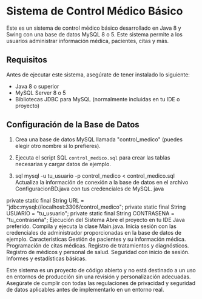# Sistema de Control Médico Básico

Este es un sistema de control médico básico desarrollado en Java 8 y Swing con una base de datos MySQL 8 o 5. Este sistema permite a los usuarios administrar información médica, pacientes, citas y más.

## Requisitos

Antes de ejecutar este sistema, asegúrate de tener instalado lo siguiente:

- Java 8 o superior
- MySQL Server 8 o 5
- Bibliotecas JDBC para MySQL (normalmente incluidas en tu IDE o proyecto)

## Configuración de la Base de Datos

1. Crea una base de datos MySQL llamada "control_medico" (puedes elegir otro nombre si lo prefieres).
2. Ejecuta el script SQL `control_medico.sql` para crear las tablas necesarias y cargar datos de ejemplo.

3. sql
mysql -u tu_usuario -p control_medico < control_medico.sql
Actualiza la información de conexión a la base de datos en el archivo ConfiguracionBD.java con tus credenciales de MySQL.
java

private static final String URL = "jdbc:mysql://localhost:3306/control_medico";
private static final String USUARIO = "tu_usuario";
private static final String CONTRASENA = "tu_contraseña";
Ejecución del Sistema
Abre el proyecto en tu IDE Java preferido.
Compila y ejecuta la clase Main.java.
Inicia sesión con las credenciales de administrador proporcionadas en la base de datos de ejemplo.
Características
Gestión de pacientes y su información médica.
Programación de citas médicas.
Registro de tratamientos y diagnósticos.
Registro de médicos y personal de salud.
Seguridad con inicio de sesión.
Informes y estadísticas básicas.

Este sistema es un proyecto de código abierto y no está destinado a un uso en entornos de producción sin una revisión y personalización adecuadas. Asegúrate de cumplir con todas las regulaciones de privacidad y seguridad de datos aplicables antes de implementarlo en un entorno real.